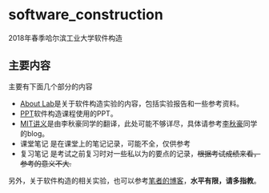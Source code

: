 # software_construction
2018年春季哈尔滨工业大学软件构造

## 主要内容
主要有下面几个部分的内容
- [About Lab](https://github.com/1160300314/software_construction/tree/master/About_Lab)是关于软件构造实验的内容，包括实验报告和一些参考资料。
- [PPT](https://github.com/1160300314/software_construction/tree/master/PPT)软件构造课程使用的PPT。
- [MIT讲义](https://github.com/1160300314/software_construction/tree/master/MIT%E8%AE%B2%E4%B9%89)是由李秋豪同学的翻译，此处可能不够详尽，具体请参考[李秋豪](https://www.cnblogs.com/liqiuhao/)同学的blog。
- 课堂笔记 是在课堂上的笔记记录，可能不全，仅供参考
- 复习笔记 是考试之前复习时对一些私以为的要点的记录，~~根据考试成绩来看，参考的意义不大.~~

另外，关于软件构造的相关实验，也可以参考[笔者的博客](https://me.csdn.net/qq_37487121)，**水平有限，请多指教**。